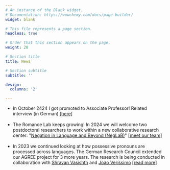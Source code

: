 ```yaml
---
# An instance of the Blank widget.
# Documentation: https://wowchemy.com/docs/page-builder/
widget: blank

# This file represents a page section.
headless: true

# Order that this section appears on the page.
weight: 20

# Section title
title: News

# Section subtitle
subtitle: ''

design:
  columns: '2'

---
```

<ul class="default">
  <li>
      In October 2424 I got promoted to Associate Professor! Related interview (in German) <a target="blank" href=https://aktuelles.uni-frankfurt.de/unireport/goethe-deine-forscher-sol-lago-romanistin>[here]</a>
    </li>
    <br>
    <li>
      The Romance Lab keeps growing! In 2024 we will welcome two postdoctoral researchers to work within a new collaborative research center: "<a target="blank" href=https://www.neglab.de/>Negation in Language and Beyond (NegLaB)</a>" <a target="blank" href=https://www.uni-frankfurt.de/103073496/Team> [meet our team]</a>
    </li>
    <br>
    <li>
      In 2023 we continued looking at how possessive pronouns are processed across languages. The German Research Council extended our AGREE project for 3 more years. The research is being conducted in collaboration with <a target="blank" href=https://vasishth.github.io/>Shravan Vasishth</a> and <a target="blank" href=https://www.jverissimo.net/>João Veríssimo</a> <a target="blank" href=https://gepris.dfg.de/gepris/projekt/317308350?language=en>[read more]</a>
    </li>
  </ul>
</section>